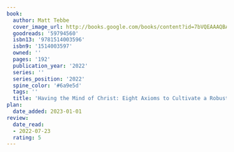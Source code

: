 ```yaml
---
book:
  author: Matt Tebbe
  cover_image_url: http://books.google.com/books/content?id=7bVQEAAAQBAJ&printsec=frontcover&img=1&zoom=1&source=gbs_api
  goodreads: '59794560'
  isbn13: '9781514003596'
  isbn9: '1514003597'
  owned: ''
  pages: '192'
  publication_year: '2022'
  series: ''
  series_position: '2022'
  spine_color: '#6a9e5d'
  tags: ''
  title: 'Having the Mind of Christ: Eight Axioms to Cultivate a Robust Faith'
plan:
  date_added: 2023-01-01
review:
  date_read:
  - 2022-07-23
  rating: 5
---
```

